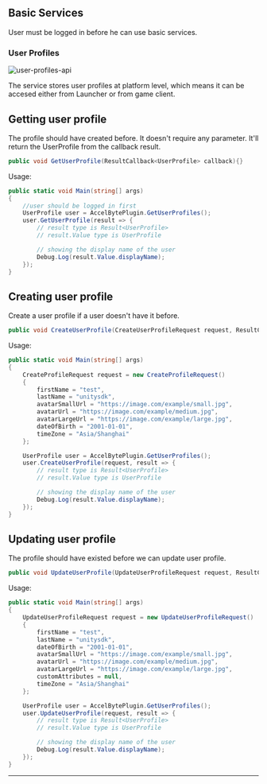 
## Basic Services

User must be logged in before he can use basic services.

### User Profiles

![user-profiles-api](http://www.plantuml.com/plantuml/png/bPJ1JeD048RlF0L7FV02FPXM3yR4g55xyJQ10JVEBhWpw_DBIPffop8fj_R_lndWssItB10bUIh42M6vPupbM-nRHyZ5z6ypXK_D-8Cbkj0TunVmo0FKE6jsTOtCd_qF1kscyhYwx2l2LgffzsLpI3NO3UuSgD9GtPqYkVeX8WXgWU_ucv0bksfeykmvl9allRczH1vHp5wVfKYnzB8Ztxh8CffMoHPDi0A6Fn287nw8zf5MZAoZdo5sUEs8E8zVVS2hu8F9r_RUHVbMlfWPDcKQD841sp9NZDYqBLD7R9acRCjKT4nJvYBGDkXza0DK_o90OFI6v1nb0QhIeD23MonPG18lVqVe4dIOx_LWylt2MMmnDCdJFm00)

The service stores user profiles at platform level, which means it can be accesed either from Launcher or from game client.

## Getting user profile

The profile should have created before. It doesn't require any parameter. It'll return the UserProfile from the callback result.

```csharp
public void GetUserProfile(ResultCallback<UserProfile> callback){}
```

Usage:

```csharp
public static void Main(string[] args)
{
    //user should be logged in first
    UserProfile user = AccelBytePlugin.GetUserProfiles();
    user.GetUserProfile(result => {
        // result type is Result<UserProfile>
        // result.Value type is UserProfile

        // showing the display name of the user
        Debug.Log(result.Value.displayName);
    });
}
```

## Creating user profile

Create a user profile if a user doesn't have it before.

```csharp
public void CreateUserProfile(CreateUserProfileRequest request, ResultCallback<UserProfile> callback){}
```

Usage:

```csharp
public static void Main(string[] args)
{
    CreateProfileRequest request = new CreateProfileRequest()
    {  
        firstName = "test",
        lastName = "unitysdk",
        avatarSmallUrl = "https://image.com/example/small.jpg",
        avatarUrl = "https://image.com/example/medium.jpg",
        avatarLargeUrl = "https://image.com/example/large.jpg",
        dateOfBirth = "2001-01-01",
        timeZone = "Asia/Shanghai"
    };

    UserProfile user = AccelBytePlugin.GetUserProfiles();
    user.CreateUserProfile(request, result => {
        // result type is Result<UserProfile>
        // result.Value type is UserProfile

        // showing the display name of the user
        Debug.Log(result.Value.displayName);
    });
}
```

## Updating user profile

The profile should have existed before we can update user profile.

```csharp
public void UpdateUserProfile(UpdateUserProfileRequest request, ResultCallback<UserProfile> callback){}
```

Usage:

```csharp
public static void Main(string[] args)
{
    UpdateUserProfileRequest request = new UpdateUserProfileRequest()
    {  
        firstName = "test",
        lastName = "unitysdk",
        dateOfBirth = "2001-01-01",
        avatarSmallUrl = "https://image.com/example/small.jpg",
        avatarUrl = "https://image.com/example/medium.jpg",
        avatarLargeUrl = "https://image.com/example/large.jpg",
        customAttributes = null,
        timeZone = "Asia/Shanghai"
    };

    UserProfile user = AccelBytePlugin.GetUserProfiles();
    user.UpdateUserProfile(request, result => {
        // result type is Result<UserProfile>
        // result.Value type is UserProfile

        // showing the display name of the user
        Debug.Log(result.Value.displayName);
    });
}
```

---